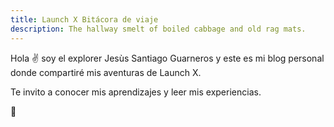 ```yaml
---
title: Launch X Bitácora de viaje
description: The hallway smelt of boiled cabbage and old rag mats.
---
```


Hola ✌️  soy el explorer Jesùs Santiago Guarneros y este es mi blog personal donde compartiré mis aventuras de Launch X.

Te invito a conocer mis aprendizajes y leer mis experiencias.

🚀
